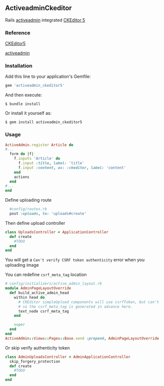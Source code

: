 ## ActiveadminCkeditor

Rails [activeadmin](https://github.com/activeadmin/activeadmin) integrated [CKEditor 5](https://ckeditor.com/docs/ckeditor5/latest/installation/index.html)
### Reference

[CKEditor5](https://github.com/SuMingXuan/ckeditor5-build-classic-for-rails/blob/master/build/ckeditor.js)

[activeadmin](https://github.com/activeadmin/activeadmin)

### Installation

Add this line to your application's Gemfile:

```ruby
gem 'activeadmin_ckeditor5'
```

And then execute:

    $ bundle install

Or install it yourself as:

    $ gem install activeadmin_ckeditor5

### Usage

```ruby
ActiveAdmin.register Article do
#...
  form do |f|
    f.inputs 'Article' do
      f.input :title, label: 'title'
      f.input :content, as: :ckeditor, label: 'content'
    end
    actions
  end
#...
end
```

Define uploading route

```ruby
  #config/routes.rb
  post :uploads, to: 'uploads#create'
```

Then define upload controller

```ruby
class UploadsController < ApplicationController
  def create
    #TODO
  end
end
```


You will get a `Can't verify CSRF token authenticity` error when you uploading image

You can redefine `csrf_meta_tag` location

```ruby
# config/initializers/active_admin_layout.rb
module AdminPageLayoutOverride
  def build_active_admin_head
    within head do
      # CKEditor simpleUpload components will use csrfToken, but can't find csrf_meta_tag when loading js
      # so the csrf_meta_tag is generated in advance here.
      text_node csrf_meta_tag
    end

    super
  end
end
ActiveAdmin::Views::Pages::Base.send :prepend, AdminPageLayoutOverride
```

Or skip verify authenticity token

```ruby
class AdminUploadsController < AdminApplicationController
  skip_forgery_protection
  def create
    #TODO
  end
end
```


